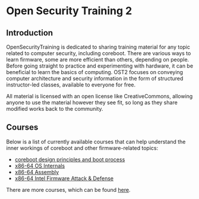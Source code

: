 # Open Security Training 2

## Introduction

OpenSecurityTraining is dedicated to sharing training material for any topic
related to computer security, including coreboot.
There are various ways to learn firmware, some are more efficient than others,
depending on people. Before going straight to practice and experimenting with
hardware, it can be beneficial to learn the basics of computing. OST2 focuses on
conveying computer architecture and security information in the form of
structured instructor-led classes, available to everyone for free.

All material is licensed with an open license like CreativeCommons, allowing
anyone to use the material however they see fit, so long as they share modified
works back to the community.

## Courses

Below is a list of currently available courses that can help understand the
inner workings of coreboot and other firmware-related topics:

* [coreboot design principles and boot process](https://p.ost2.fyi/courses/course-v1:OpenSecurityTraining2+Arch4031_x86-64_RV_coreboot+2021_v1/about)
* [x86-64 OS Internals](https://p.ost2.fyi/courses/course-v1:OpenSecurityTraining2+Arch2001_x86-64_OS_Internals+2021_v1/about)
* [x86-64 Assembly](https://p.ost2.fyi/courses/course-v1:OpenSecurityTraining2+Arch1001_x86-64_Asm+2021_v1/about)
* [x86-64 Intel Firmware Attack & Defense](https://p.ost2.fyi/courses/course-v1:OpenSecurityTraining2+Arch4001_x86-64_RVF+2021_v1/about)

There are more courses, which can be found [here](https://p.ost2.fyi/courses).